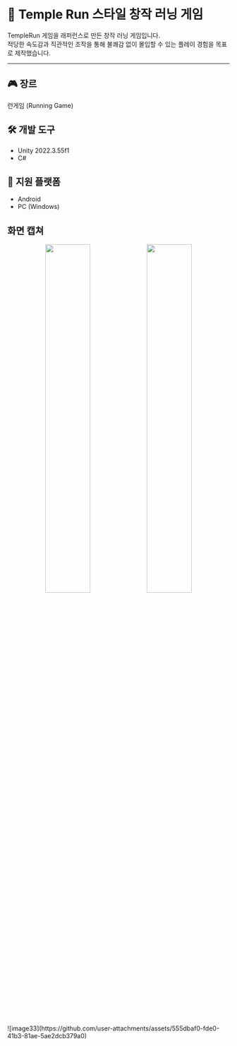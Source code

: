 # 🏃 Temple Run 스타일 창작 러닝 게임

TempleRun 게임을 래퍼런스로 만든 창작 러닝 게임입니다.  
적당한 속도감과 직관적인 조작을 통해 불쾌감 없이 몰입할 수 있는 플레이 경험을 목표로 제작했습니다.

---

## 🎮 장르  
런게임 (Running Game)

## 🛠 개발 도구  
- Unity 2022.3.55f1  
- C#

## 📱 지원 플랫폼  
- Android  
- PC (Windows)

## 화면 캡쳐
<p align="center">
  <img src="https://github.com/user-attachments/assets/d705d6d6-ee26-4013-bcad-684d778eecee" width="45%" />
  <img src="https://github.com/user-attachments/assets/2845d590-200c-4bc0-9bae-fd7b82b21fd7" width="45%" />
</p>
![image33](https://github.com/user-attachments/assets/555dbaf0-fde0-41b3-81ae-5ae2dcb379a0)
